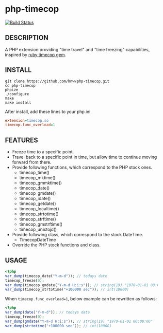 # php-timecop

[![Build Status](https://secure.travis-ci.org/hnw/php-timecop.png?branch=master)](http://travis-ci.org/hnw/php-timecop)

## DESCRIPTION

A PHP extension providing "time travel" and "time freezing" capabilities, inspired by [ruby timecop gem](http://github.com/jtrupiano/timecop).

## INSTALL

```
git clone https://github.com/hnw/php-timecop.git
cd php-timecop
phpize
./configure
make
make install
```

After install, add these lines to your php.ini

```ini
extension=timecop.so
timecop.func_overload=1
```

## FEATURES

- Freeze time to a specific point.
- Travel back to a specific point in time, but allow time to continue moving forward from there.
- Provide following functions, which correspond to the PHP stock ones.
  - timecop_time()
  - timecop_mktime()
  - timecop_gmmktime()
  - timecop_date()
  - timecop_gmdate()
  - timecop_idate()
  - timecop_getdate()
  - timecop_localtime()
  - timecop_strtotime()
  - timecop_strftime()
  - timecop_gmstrftime()
  - timecop_unixtojd()
- Provide following class, which correspond to the stock DateTime.
  - TimecopDateTime
- Override the PHP stock functions and class.

## USAGE

```php
<?php
var_dump(timecop_date("Y-m-d")); // todays date
timecop_freeze(0);
var_dump(timecop_gmdate("Y-m-d H:i:s")); // string(19) "1970-01-01 00:00:00"
var_dump(timecop_strtotime("+100000 sec")); // int(10000)
```

When ```timecop.func_overload=1```, below example can be rewritten as follows:

```php
<?php
var_dump(date("Y-m-d")); // todays date
timecop_freeze(0);
var_dump(gmdate("Y-m-d H:i:s")); // string(19) "1970-01-01 00:00:00"
var_dump(strtotime("+100000 sec")); // int(10000)
```
